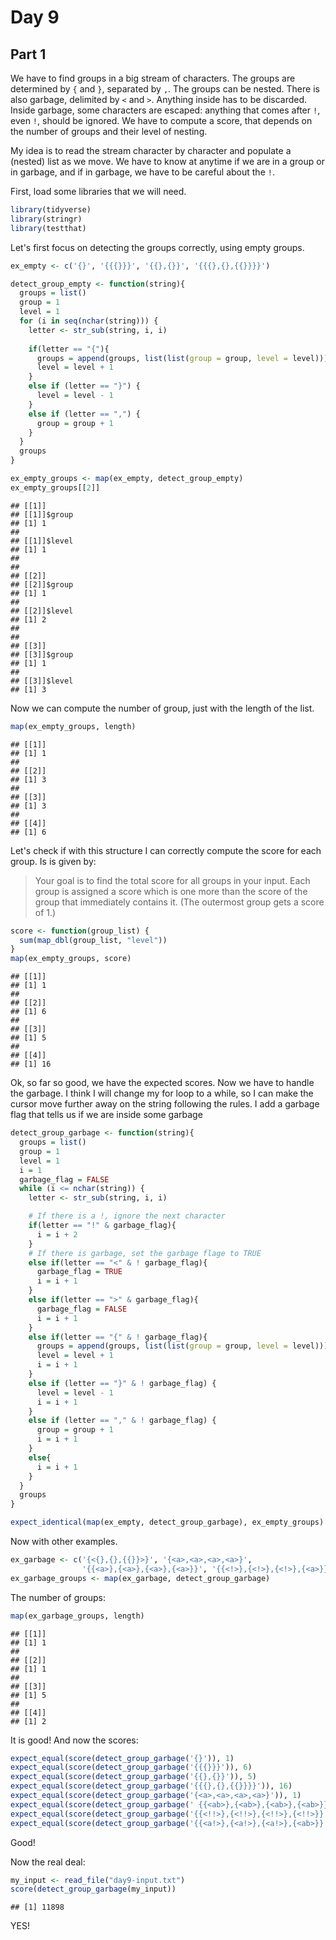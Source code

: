 Day 9
================

Part 1
------

We have to find groups in a big stream of characters. The groups are determined by `{` and `}`, separated by `,`. The groups can be nested. There is also garbage, delimited by `<` and `>`. Anything inside has to be discarded. Inside garbage, some characters are escaped: anything that comes after `!`, even `!`, should be ignored. We have to compute a score, that depends on the number of groups and their level of nesting.

My idea is to read the stream character by character and populate a (nested) list as we move. We have to know at anytime if we are in a group or in garbage, and if in garbage, we have to be careful about the `!`.

First, load some libraries that we will need.

``` r
library(tidyverse)
library(stringr)
library(testthat)
```

Let's first focus on detecting the groups correctly, using empty groups.

``` r
ex_empty <- c('{}', '{{{}}}', '{{},{}}', '{{{},{},{{}}}}')

detect_group_empty <- function(string){
  groups = list()
  group = 1
  level = 1
  for (i in seq(nchar(string))) {
    letter <- str_sub(string, i, i)
    
    if(letter == "{"){
      groups = append(groups, list(list(group = group, level = level)))
      level = level + 1
    }
    else if (letter == "}") {
      level = level - 1
    }
    else if (letter == ",") {
      group = group + 1
    }
  }
  groups
}

ex_empty_groups <- map(ex_empty, detect_group_empty)
ex_empty_groups[[2]]
```

    ## [[1]]
    ## [[1]]$group
    ## [1] 1
    ## 
    ## [[1]]$level
    ## [1] 1
    ## 
    ## 
    ## [[2]]
    ## [[2]]$group
    ## [1] 1
    ## 
    ## [[2]]$level
    ## [1] 2
    ## 
    ## 
    ## [[3]]
    ## [[3]]$group
    ## [1] 1
    ## 
    ## [[3]]$level
    ## [1] 3

Now we can compute the number of group, just with the length of the list.

``` r
map(ex_empty_groups, length)
```

    ## [[1]]
    ## [1] 1
    ## 
    ## [[2]]
    ## [1] 3
    ## 
    ## [[3]]
    ## [1] 3
    ## 
    ## [[4]]
    ## [1] 6

Let's check if with this structure I can correctly compute the score for each group. Is is given by:

> Your goal is to find the total score for all groups in your input. Each group is assigned a score which is one more than the score of the group that immediately contains it. (The outermost group gets a score of 1.)

``` r
score <- function(group_list) {
  sum(map_dbl(group_list, "level"))
}
map(ex_empty_groups, score)
```

    ## [[1]]
    ## [1] 1
    ## 
    ## [[2]]
    ## [1] 6
    ## 
    ## [[3]]
    ## [1] 5
    ## 
    ## [[4]]
    ## [1] 16

Ok, so far so good, we have the expected scores. Now we have to handle the garbage. I think I will change my for loop to a while, so I can make the cursor move further away on the string following the rules. I add a garbage flag that tells us if we are inside some garbage

``` r
detect_group_garbage <- function(string){
  groups = list()
  group = 1
  level = 1
  i = 1
  garbage_flag = FALSE
  while (i <= nchar(string)) {
    letter <- str_sub(string, i, i)

    # If there is a !, ignore the next character
    if(letter == "!" & garbage_flag){
      i = i + 2
    }
    # If there is garbage, set the garbage flage to TRUE
    else if(letter == "<" & ! garbage_flag){
      garbage_flag = TRUE
      i = i + 1
    }
    else if(letter == ">" & garbage_flag){
      garbage_flag = FALSE
      i = i + 1
    }
    else if(letter == "{" & ! garbage_flag){
      groups = append(groups, list(list(group = group, level = level)))
      level = level + 1
      i = i + 1
    }
    else if (letter == "}" & ! garbage_flag) {
      level = level - 1
      i = i + 1
    }
    else if (letter == "," & ! garbage_flag) {
      group = group + 1
      i = i + 1
    }
    else{
      i = i + 1
    }
  }
  groups
}

expect_identical(map(ex_empty, detect_group_garbage), ex_empty_groups)
```

Now with other examples.

``` r
ex_garbage <- c('{<{},{},{{}}>}', '{<a>,<a>,<a>,<a>}', 
                '{{<a>},{<a>},{<a>},{<a>}}', '{{<!>},{<!>},{<!>},{<a>}}')
ex_garbage_groups <- map(ex_garbage, detect_group_garbage)
```

The number of groups:

``` r
map(ex_garbage_groups, length)
```

    ## [[1]]
    ## [1] 1
    ## 
    ## [[2]]
    ## [1] 1
    ## 
    ## [[3]]
    ## [1] 5
    ## 
    ## [[4]]
    ## [1] 2

It is good! And now the scores:

``` r
expect_equal(score(detect_group_garbage('{}')), 1)
expect_equal(score(detect_group_garbage('{{{}}}')), 6)
expect_equal(score(detect_group_garbage('{{},{}}')), 5)
expect_equal(score(detect_group_garbage('{{{},{},{{}}}}')), 16)
expect_equal(score(detect_group_garbage('{<a>,<a>,<a>,<a>}')), 1)
expect_equal(score(detect_group_garbage(' {{<ab>},{<ab>},{<ab>},{<ab>}}')), 9)
expect_equal(score(detect_group_garbage('{{<!!>},{<!!>},{<!!>},{<!!>}}')), 9)
expect_equal(score(detect_group_garbage('{{<a!>},{<a!>},{<a!>},{<ab>}}')), 3)
```

Good!

Now the real deal:

``` r
my_input <- read_file("day9-input.txt")
score(detect_group_garbage(my_input))
```

    ## [1] 11898

YES!
